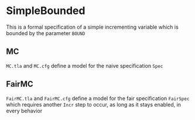 # SimpleBounded

This is a formal specification of a simple incrementing variable which is bounded by the parameter `BOUND`

## MC

`MC.tla` and `MC.cfg` define a model for the naive specification `Spec`

## FairMC

`FairMC.tla` and `FairMC.cfg` define a model for the fair specification `FairSpec` which requires another `Incr` step to occur, as long as it stays enabled, in every behavior
